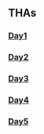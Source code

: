 
## THAs

<!-- You can use the [editor on GitHub](https://github.com/03pawan/Web_dev_Devsnest/edit/gh-pages/index.md) to maintain and preview the content for your website in Markdown files.
Whenever you commit to this repository, GitHub Pages will run [Jekyll](https://jekyllrb.com/) to rebuild the pages in your site, from the content in your Markdown files.
### Markdown
Markdown is a lightweight and easy-to-use syntax for styling your writing. It includes conventions for
```markdown
Syntax highlighted code block
# Header 1
## Header 2
### Header 3
- Bulleted
- List
1. Numbered
2. List
**Bold** and _Italic_ and `Code` text
[Link](url) and ![Image](src)
``` -->

### [Day1](https://akshita270.github.io/frontend/day%201/letter.html)
### [Day2](https://03pawan.github.io/Web_dev_Devsnest/Frontend%20THA/DAY2/letter1.html)
### [Day3](https://03pawan.github.io/Web_dev_Devsnest/Frontend%20THA/DAY3/portfolio.html)
### [Day4](https://03pawan.github.io/Web_dev_Devsnest/Frontend%20THA/DAY4/clock.html)
### [Day5](https://03pawan.github.io/Web_dev_Devsnest/Frontend%20THA/DAY5/calculator.html)

<!-- ### Jekyll Themes
Your Pages site will use the layout and styles from the Jekyll theme you have selected in your [repository settings](https://github.com/03pawan/Web_dev_Devsnest/settings/pages). The name of this theme is saved in the Jekyll `_config.yml` configuration file.
### Support or Contact
Having trouble with Pages? Check out our [documentation](https://docs.github.com/categories/github-pages-basics/) or [contact support](https://support.github.com/contact) and we’ll help you sort it out. -->
